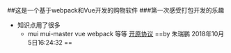 ##这是一个基于webpack和Vue开发的购物软件
###第一次感受打包开发的乐趣
+ 知识点用了很多
  - mui  mui-master  vue webpack 等等
[开原协议](http://www.baidu.com)
==by 朱瑞鹏 2018年10月5日16:24:32 ==